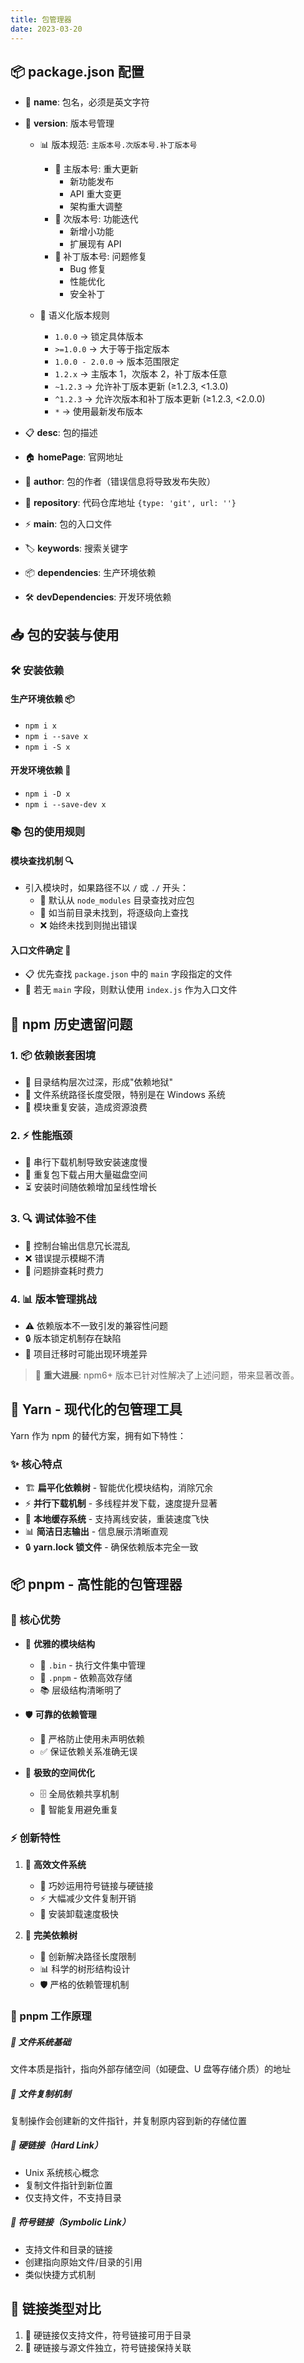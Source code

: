 ```yaml
---
title: 包管理器
date: 2023-03-20
---
```


## 📦 package.json 配置

- 📝 **name**: 包名，必须是英文字符
- 🔢 **version**: 版本号管理

    - 📊 版本规范: `主版本号.次版本号.补丁版本号`

        - 🚀 主版本号: 重大更新
            - 新功能发布
            - API 重大变更
            - 架构重大调整
        - 🔨 次版本号: 功能迭代
            - 新增小功能
            - 扩展现有 API
        - 🐛 补丁版本号: 问题修复
            - Bug 修复
            - 性能优化
            - 安全补丁

    - 📝 语义化版本规则
        - `1.0.0` → 锁定具体版本
        - `>=1.0.0` → 大于等于指定版本
        - `1.0.0 - 2.0.0` → 版本范围限定
        - `1.2.x` → 主版本 1，次版本 2，补丁版本任意
        - `~1.2.3` → 允许补丁版本更新 (≥1.2.3, <1.3.0)
        - `^1.2.3` → 允许次版本和补丁版本更新 (≥1.2.3, <2.0.0)
        - `*` → 使用最新发布版本

- 📋 **desc**: 包的描述
- 🏠 **homePage**: 官网地址
- 👤 **author**: 包的作者（错误信息将导致发布失败）
- 📂 **repository**: 代码仓库地址 `{type: 'git', url: ''}`
- ⚡ **main**: 包的入口文件
- 🏷️ **keywords**: 搜索关键字
- 📦 **dependencies**: 生产环境依赖
- 🛠️ **devDependencies**: 开发环境依赖

## 📥 包的安装与使用

### 🛠️ 安装依赖

#### 生产环境依赖 📦

- `npm i x`
- `npm i --save x`
- `npm i -S x`

#### 开发环境依赖 🔧

- `npm i -D x`
- `npm i --save-dev x`

### 📚 包的使用规则

#### 模块查找机制 🔍

- 引入模块时，如果路径不以 `/` 或 `./` 开头：
    - 🔎 默认从 `node_modules` 目录查找对应包
    - 📂 如当前目录未找到，将逐级向上查找
    - ❌ 始终未找到则抛出错误

#### 入口文件确定 📄

- 📋 优先查找 `package.json` 中的 `main` 字段指定的文件
- 📎 若无 `main` 字段，则默认使用 `index.js` 作为入口文件

## 🚨 npm 历史遗留问题

### 1. 📦 依赖嵌套困境

- 🌲 目录结构层次过深，形成"依赖地狱"
- 📏 文件系统路径长度受限，特别是在 Windows 系统
- 🔄 模块重复安装，造成资源浪费

### 2. ⚡ 性能瓶颈

- 🐢 串行下载机制导致安装速度慢
- 💾 重复包下载占用大量磁盘空间
- ⏳ 安装时间随依赖增加呈线性增长

### 3. 🔍 调试体验不佳

- 📝 控制台输出信息冗长混乱
- ❌ 错误提示模糊不清
- 🔎 问题排查耗时费力

### 4. 📊 版本管理挑战

- ⚠️ 依赖版本不一致引发的兼容性问题
- 🔒 版本锁定机制存在缺陷
- 🔄 项目迁移时可能出现环境差异

> 🎉 **重大进展**: npm6+ 版本已针对性解决了上述问题，带来显著改善。

## 🧶 Yarn - 现代化的包管理工具

Yarn 作为 npm 的替代方案，拥有如下特性：

### ✨ 核心特点

- 🏗️ **扁平化依赖树** - 智能优化模块结构，消除冗余
- ⚡ **并行下载机制** - 多线程并发下载，速度提升显著
- 💾 **本地缓存系统** - 支持离线安装，重装速度飞快
- 📊 **简洁日志输出** - 信息展示清晰直观
- 🔒 **yarn.lock 锁文件** - 确保依赖版本完全一致

## 📦 pnpm - 高性能的包管理器

### 🌟 核心优势

- 📁 **优雅的模块结构**

    - 🔧 `.bin` - 执行文件集中管理
    - 📂 `.pnpm` - 依赖高效存储
    - 📚 层级结构清晰明了

- 🛡️ **可靠的依赖管理**

    - 🚫 严格防止使用未声明依赖
    - ✅ 保证依赖关系准确无误

- 💎 **极致的空间优化**
    - 🗄️ 全局依赖共享机制
    - 🔄 智能复用避免重复

### ⚡ 创新特性

1. 🚀 **高效文件系统**

    - 🔗 巧妙运用符号链接与硬链接
    - ⚡ 大幅减少文件复制开销
    - 🎯 安装卸载速度极快

2. 🌳 **完美依赖树**
    - 🔗 创新解决路径长度限制
    - 📊 科学的树形结构设计
    - 🛡️ 严格的依赖管理机制

### 🔧 pnpm 工作原理

##### 📄 文件系统基础

文件本质是指针，指向外部存储空间（如硬盘、U 盘等存储介质）的地址

##### 📝 文件复制机制

复制操作会创建新的文件指针，并复制原内容到新的存储位置

##### 🔗 硬链接（Hard Link）

- Unix 系统核心概念
- 复制文件指针到新位置
- 仅支持文件，不支持目录

##### 🔗 符号链接（Symbolic Link）

- 支持文件和目录的链接
- 创建指向原始文件/目录的引用
- 类似快捷方式机制

## 🔄 链接类型对比

1. 📌 硬链接仅支持文件，符号链接可用于目录
2. 🔗 硬链接与源文件独立，符号链接保持关联
